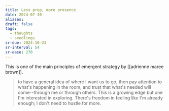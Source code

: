 ```yaml
---
title: Less prep, more presence
date: 2024-07-30
aliases: 
draft: false
tags:
  - thoughts
  - seedlings
sr-due: 2024-10-23
sr-interval: 54
sr-ease: 270
---
```

This is one of the main principles of emergent strategy by [[adrienne maree brown]].

>to have a general idea of where I want us to go, then pay attention to what's happening in the room, and trust that what's needed will come--through me or through others. This is a growing edge but one I'm interested in exploring. There's freedom in feeling like I'm already enough; I don't need to hustle for more.